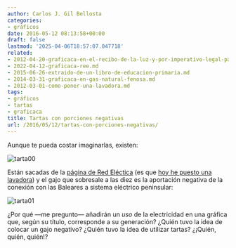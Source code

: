 ```yaml
---
author: Carlos J. Gil Bellosta
categories:
- gráficos
date: 2016-05-12 08:13:58+00:00
draft: false
lastmod: '2025-04-06T18:57:07.047718'
related:
- 2012-04-20-graficaca-en-el-recibo-de-la-luz-y-por-imperativo-legal-para-mas-inri.md
- 2022-04-12-graficaca-ree.md
- 2015-06-26-extraido-de-un-libro-de-educacion-primaria.md
- 2014-03-31-graficaca-en-gas-natural-fenosa.md
- 2012-03-01-como-poner-una-lavadora.md
tags:
- gráficos
- tartas
- graficaca
title: Tartas con porciones negativas
url: /2016/05/12/tartas-con-porciones-negativas/
---
```


Aunque te pueda costar imaginarlas, existen:

![tarta00](/wp-uploads/2016/05/tarta00.png#center)

Están sacadas de la [página de Red Eléctica](http://ree.es/es/actividades/demanda-y-produccion-en-tiempo-real) (es que [hoy he puesto una lavadora](https://datanalytics.com/2012/03/01/como-poner-una-lavadora/)) y el gajo que sobresale a las diez es la aportación negativa de la conexión con las Baleares a sistema eléctrico peninsular:

![tarta01](/wp-uploads/2016/05/tarta01.png#center)

¿Por qué —me pregunto— añadirán un _uso_ de la electricidad en una gráfica que, según su título, corresponde a su generación? ¿Quién tuvo la idea de colocar un gajo negativo? ¿Quién tuvo la idea de utilizar tartas? ¿¡Quién, quién, quién!?